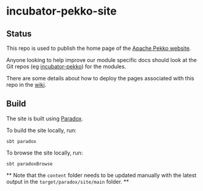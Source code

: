# incubator-pekko-site

## Status

This repo is used to publish the home page of the [Apache Pekko website](https://pekko.apache.org). 

Anyone looking to help improve our module specific docs should look at the Git repos
(eg [incubator-pekko](https://github.com/apache/incubator-pekko)) for the modules.

There are some details about how to deploy the pages associated with this repo in the
[wiki](https://github.com/apache/incubator-pekko-site/wiki/Manual-Publishing).

## Build

The site is built using [Paradox](https://developer.lightbend.com/docs/paradox/current/).

To build the site locally, run:

```
sbt paradox
```

To browse the site locally, run:

```
sbt paradoxBrowse
```

** Note that the `content` folder needs to be updated manually with the latest output in the `target/paradox/site/main` folder. **